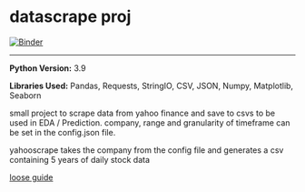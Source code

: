 # datascrape proj

[![Binder](https://mybinder.org/badge_logo.svg)](https://mybinder.org/v2/gh/RJBraith/datascrape-proj/HEAD)

---
**Python Version:** 3.9  

**Libraries Used:** Pandas, Requests, StringIO, CSV, JSON, Numpy, Matplotlib, Seaborn

 small project to scrape data from yahoo finance and save to csvs to be used in EDA / Prediction.
 company, range and granularity of timeframe can be set in the config.json file.

yahooscrape takes the company from the config file and generates a csv containing 5 years of daily stock data

[loose guide](https://www.youtube.com/watch?v=SauRW1Vok44)
